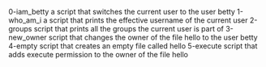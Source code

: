 0-iam_betty a script that switches the current user to the user betty
1-who_am_i a script that prints the effective username of the current user
2-groups script that prints all the groups the current user is part of
3-new_owner script that changes the owner of the file hello to the user betty
4-empty script that creates an empty file called hello
5-execute script that adds execute permission to the owner of the file hello
